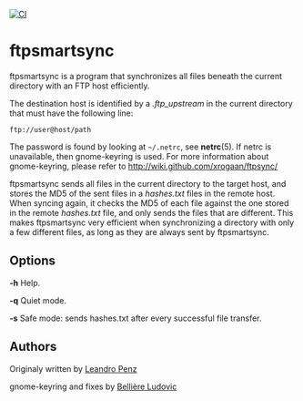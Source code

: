 [![CI](https://github.com/lpenz/ftpsmartsync/actions/workflows/ci.yml/badge.svg)](https://github.com/lpenz/ftpsmartsync/actions/workflows/ci.yml)


# ftpsmartsync

ftpsmartsync is a program that synchronizes all files beneath the current
directory with an FTP host efficiently.

The destination host is identified by a *.ftp\_upstream* in the current
directory that must have the following line:

    ftp://user@host/path

The password is found by looking at `~/.netrc`, see **netrc**(5). If
netrc is unavailable, then gnome-keyring is used. For more information
about gnome-keyring, please refer to
<http://wiki.github.com/xrogaan/ftpsync/>

ftpsmartsync sends all files in the current directory to the target host, and
stores the MD5 of the sent files in a *hashes.txt* files in the remote
host. When syncing again, it checks the MD5 of each file against the one
stored in the remote *hashes.txt* file, and only sends the files that
are different. This makes ftpsmartsync very efficient when synchronizing a
directory with only a few different files, as long as they are always
sent by ftpsmartsync.


## Options

**-h** Help.

**-q** Quiet mode.

**-s** Safe mode: sends hashes.txt after every successful file transfer.


## Authors

Originaly written by [Leandro Penz](http://lpenz.github.com)

gnome-keyring and fixes by [Bellière Ludovic](http://github.com/xrogaan)

